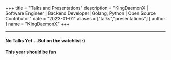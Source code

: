 +++
title = "Talks and Presentations"
description = "KingDaemonX | Software Engineer | Backend Developer| Golang, Python | Open Source Contributor"
date = "2023-01-01"
aliases = ["talks","presentations"]
[ author ]
name = "KingDaemonX"
+++

---

#### No Talks Yet....But on the watchlist :)

#### This year should be fun
